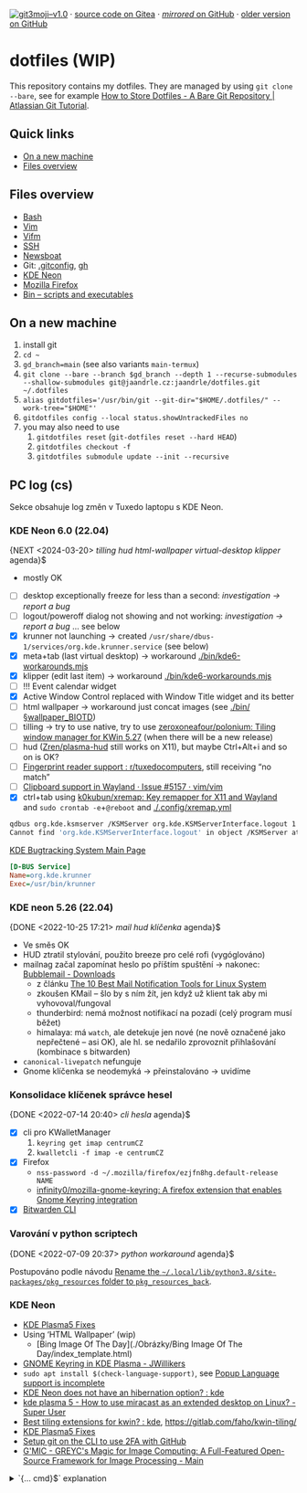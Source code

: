 [![git3moji–v1.0](https://img.shields.io/badge/git3moji–v1.0-%E2%9A%A1%EF%B8%8F%F0%9F%90%9B%F0%9F%93%BA%F0%9F%91%AE%F0%9F%94%A4-fffad8.svg?style=flat-square)](https://robinpokorny.github.io/git3moji/)
 · [source code on Gitea](https://gitea.jaandrle.cz/jaandrle/dotfiles)
 · [*mirrored* on GitHub](https://github.com/jaandrle/dotfiles)
 · [older version on GitHub](https://github.com/jaandrle/dotfiles-old)

# dotfiles **(WIP)**
This repository contains my dotfiles. They are managed by using `git clone --bare`,
see for example [How to Store Dotfiles - A Bare Git Repository \| Atlassian Git Tutorial](https://www.atlassian.com/git/tutorials/dotfiles).

## Quick links
- [On a new machine](#on-a-new-machine)
- [Files overview](#files-overview)

## Files overview
- [Bash](./.bash/README.md)
- [Vim](./.vim/README.md)
- [Vifm](./.config/vifm/README.md)
- [SSH](./.ssh/README.md)
- [Newsboat](./.newsboat/README.md)
- Git: [.gitconfig](./.gitconfig), [gh](./.config/gh/config.yml)
- [KDE Neon](#kde-neon)
- [Mozilla Firefox](./.mozilla/firefox/README.md)
- [Bin – scripts and executables](./bin/README.md)

## On a new machine
1. install git
1. `cd ~`
1. `gd_branch=main` (see also variants `main-termux`)
1. `git clone --bare --branch $gd_branch --depth 1 --recurse-submodules --shallow-submodules git@jaandrle.cz:jaandrle/dotfiles.git ~/.dotfiles`
1. `alias gitdotfiles='/usr/bin/git --git-dir="$HOME/.dotfiles/" --work-tree="$HOME"'`
1. `gitdotfiles config --local status.showUntrackedFiles no`
1. you may also need to use
	1. `gitdotfiles reset` (`git-dotfiles reset --hard HEAD`)
	1. `gitdotfiles checkout -f`
	1. `gitdotfiles submodule update --init --recursive`

## PC log (cs)
Sekce obsahuje log změn v Tuxedo laptopu s KDE Neon.

### KDE Neon 6.0 (22.04)
{NEXT <2024-03-20> *tilling* *hud* *html-wallpaper* *virtual-desktop* *klipper* agenda}$

- mostly OK
- [ ] desktop exceptionally freeze for less than a second: *investigation → report a bug*
- [ ] logout/poweroff dialog not showing and not working: *investigation → report a bug* … see below
- [x] krunner not launching → created `/usr/share/dbus-1/services/org.kde.krunner.service` (see below)
- [x] meta+tab (last virtual desktop) → workaround [./bin/kde6-workarounds.mjs](./bin/kde6-workarounds.mjs)
- [x] klipper (edit last item) → workaround [./bin/kde6-workarounds.mjs](./bin/kde6-workarounds.mjs)
- [ ] !!! Event calendar widget
- [x] Active Window Control replaced with Window Title widget and its better
- [ ] html wallpaper → workaround just concat images (see [./bin/§wallpaper\_BIOTD](./bin/§wallpaper_BIOTD))
- [ ] tilling → try to use native, try to use [zeroxoneafour/polonium: Tiling window manager for KWin 5.27](https://github.com/zeroxoneafour/polonium) (when there will be a new release)
- [ ] hud ([Zren/plasma-hud](https://github.com/Zren/plasma-hud) still works on X11), but maybe Ctrl+Alt+i and so on is OK?
- [ ] [Fingerprint reader support : r/tuxedocomputers](https://www.reddit.com/r/tuxedocomputers/comments/176fscp/fingerprint_reader_support/), still receiving “no match”
- [ ] [Clipboard support in Wayland · Issue #5157 · vim/vim](https://github.com/vim/vim/issues/5157#issuecomment-776008833)
- [x] ctrl+tab using [k0kubun/xremap: Key remapper for X11 and Wayland](https://github.com/k0kubun/xremap) and `sudo crontab -e`+`@reboot` and [./.config/xremap.yml](./.config/xremap.yml)

```bash
qdbus org.kde.ksmserver /KSMServer org.kde.KSMServerInterface.logout 1
Cannot find 'org.kde.KSMServerInterface.logout' in object /KSMServer at org.kde.ksmserver
```
[KDE Bugtracking System Main Page](https://bugs.kde.org/)
```ini
[D-BUS Service]
Name=org.kde.krunner
Exec=/usr/bin/krunner
```

### KDE neon 5.26 (22.04)
{DONE <2022-10-25 17:21> *mail* *hud* *klíčenka* agenda}$

- Ve směs OK
- HUD ztratil stylování, použito breeze pro celé rofi (vygóglováno)
- mailnag začal zapomínat heslo po příštím spuštění → nakonec: [Bubblemail - Downloads](http://bubblemail.free.fr/downloads)
	- z článku [The 10 Best Mail Notification Tools for Linux System](https://www.ubuntupit.com/best-mail-notification-tools-for-linux/)
	- zkoušen KMail – šlo by s ním žít, jen když už klient tak aby mi vyhovoval/fungoval
	- thunderbird: nemá možnost notifikací na pozadí (celý program musí běžet)
	- himalaya: má `watch`, ale detekuje jen nové (ne nově označené jako nepřečtené – asi OK), ale hl. se nedařilo zprovoznit přihlašování (kombinace s bitwarden)
- `canonical-livepatch` nefunguje
- Gnome klíčenka se neodemyká → přeinstalováno → uvidíme

### Konsolidace klíčenek správce hesel
{DONE <2022-07-14 20:40> *cli* *hesla* agenda}$

- [x] cli pro KWalletManager
	1. `keyring get imap centrumCZ`
	1. `kwalletcli -f imap -e centrumCZ`
- [x] Firefox
	- `nss-password -d ~/.mozilla/firefox/ezjfn8hg.default-release NAME`
	- [infinity0/mozilla-gnome-keyring: A firefox extension that enables Gnome Keyring integration](https://github.com/infinity0/mozilla-gnome-keyring)
- [x] [Bitwarden CLI](https://bitwarden.com/help/cli/)

### Varování v python scriptech
{DONE <2022-07-09 20:37> *python* *workaround* agenda}$

Postupováno podle návodu [Rename the `~/.local/lib/python3.8/site-packages/pkg_resources` folder to `pkg_resources_back`](https://askubuntu.com/a/1398073).

### KDE Neon
- [KDE Plasma5 Fixes](https://zren.github.io/kde/)
- Using ‘HTML Wallpaper’ (wip)
	- [Bing Image Of The Day](./Obrázky/Bing Image Of The Day/index_template.html)
- [GNOME Keyring in KDE Plasma - JWillikers](https://www.jwillikers.com/gnome-keyring-in-kde-plasma)
- `sudo apt install $(check-language-support)`, see [Popup Language support is incomplete](http://unix.stackexchange.com/questions/421066/ddg#421079)
- [KDE Neon does not have an hibernation option? : kde](https://www.reddit.com/r/kde/comments/6n5m49/kde_neon_does_not_have_an_hibernation_option/dk7hd8v/)
- [kde plasma 5 - How to use miracast as an extended desktop on Linux? - Super User](https://superuser.com/questions/1160078/how-to-use-miracast-as-an-extended-desktop-on-linux)
- [Best tiling extensions for kwin? : kde](https://www.reddit.com/r/kde/comments/qgsv2u/best_tiling_extensions_for_kwin/?sort=new), https://gitlab.com/faho/kwin-tiling/
- [KDE Plasma5 Fixes](https://zren.github.io/kde/)
- [Setup git on the CLI to use 2FA with GitHub](https://gist.github.com/ateucher/4634038875263d10fb4817e5ad3d332f)
- [G'MIC - GREYC's Magic for Image Computing: A Full-Featured Open-Source Framework for Image Processing - Main](https://gmic.eu/)

<details>
<summary>`{… cmd}$` explanation</summary>

This is [mdexpr](https://github.com/jaandrle/mdexpr) syntax. This document uses:
- {use [agenda](https://github.com/jaandrle/mdexpr-agenda) with states=TODO,NEXT|DONE mdexpr}$

</details>

